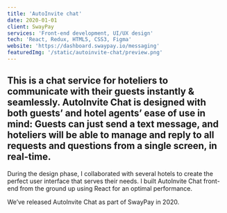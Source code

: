 ```yaml
---
title: 'AutoInvite chat'
date: 2020-01-01
client: SwayPay
services: 'Front-end development, UI/UX design'
tech: 'React, Redux, HTML5, CSS3, Figma'
website: 'https://dashboard.swaypay.io/messaging'
featuredImg: '/static/autoinvite-chat/preview.png'
---
```


## This is a chat service for hoteliers to communicate with their guests instantly & seamlessly. AutoInvite Chat is designed with both guests’ and hotel agents’ ease of use in mind:  Guests can just send a text message, and hoteliers will be able to manage and reply to all requests and questions from a single screen, in real-time.

During the design phase, I collaborated with several hotels to create the perfect user interface that serves their needs. I built AutoInvite Chat front-end from the ground up using React for an optimal performance.

We’ve released AutoInvite Chat as part of SwayPay in 2020. 